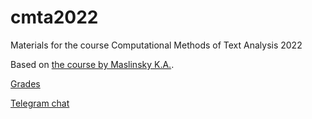 # cmta2022
Materials for the course Computational Methods of Text Analysis 2022

Based on [the course by Maslinsky K.A.](https://github.com/maslinych/cmta2021).

[Grades](https://docs.google.com/spreadsheets/d/1_wLG74xRd1jkJFYeibMTPriy2Q0ZUoebU6u3kRx2XlI/edit?usp=sharing)

[Telegram chat](https://t.me/+VQtMJG6rYaA3MzE6)

